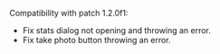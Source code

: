 ﻿Compatibility with patch 1.2.0f1:
 - Fix stats dialog not opening and throwing an error.
 - Fix take photo button throwing an error.
